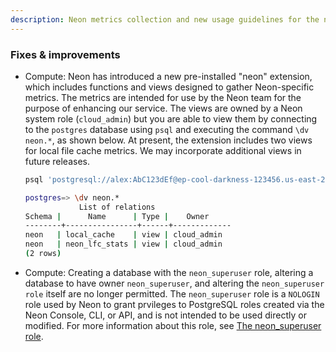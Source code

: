 ```yaml
---
description: Neon metrics collection and new usage guidelines for the neon_superuser role
---
```


### Fixes & improvements

- Compute: Neon has introduced a new pre-installed "neon" extension, which includes functions and views designed to gather Neon-specific metrics. The metrics are intended for use by the Neon team for the purpose of enhancing our service. The views are owned by a Neon system role (`cloud_admin`) but you are able to view them by connecting to the `postgres` database using `psql` and executing the command `\dv neon.*`, as shown below. At present, the extension includes two views for local file cache metrics. We may incorporate additional views in future releases.

    <CodeBlock shouldWrap>

    ```bash
    psql 'postgresql://alex:AbC123dEf@ep-cool-darkness-123456.us-east-2.aws.neon.tech/postgres?sslmode=require'

    postgres=> \dv neon.*
                List of relations
    Schema |      Name      | Type |    Owner    
    --------+----------------+------+-------------
    neon   | local_cache    | view | cloud_admin
    neon   | neon_lfc_stats | view | cloud_admin
    (2 rows)
    ```

    </CodeBlock>

- Compute: Creating a database with the `neon_superuser` role, altering a database to have owner `neon_superuser`, and altering the `neon_superuser role` itself are no longer permitted. The `neon_superuser` role is a `NOLOGIN` role used by Neon to grant prvileges to PostgreSQL roles created via the Neon Console, CLI, or API, and is not intended to be used directly or modified. For more information about this role, see [The neon_superuser role](/docs/manage/roles#the-neonsuperuser-role).
